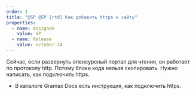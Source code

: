 ```yaml
---
order: 1
title: "@SP @EP [rtd] Как добавить https к сайту"
properties:
  - name: Assignee
    value: SP
  - name: Release
    value: october-24
---
```


Сейчас, если развернуть опенсурсный портал для чтения, он работает по протоколу http. Потому блоки кода нельзя скопировать. Нужно написать, как подключить https.

-  В каталоге Gramax Docs есть инструкция, как подключить https.